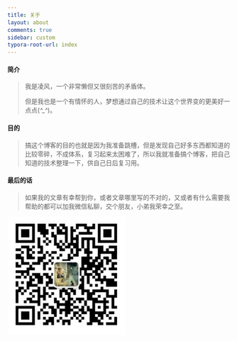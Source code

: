 ```yaml
---
title: 关于
layout: about
comments: true
sidebar: custom
typora-root-url: index
---
```




#### 简介

> 我是凌风，一个非常懒但又很刻苦的矛盾体。
>
> 但是我也是一个有情怀的人，梦想通过自己的技术让这个世界变的更美好一点点(*^_^*)。



#### 目的

> 搞这个博客的目的也就是因为我准备跳槽，但是发现自己好多东西都知道的比较零碎，不成体系，复习起来太困难了，所以我就准备搞个博客，把自己知道的技术整理一下，供自己日后复习用。



#### 最后的话

> 如果我的文章有幸帮到你，或者文章哪里写的不对的，又或者有什么需要我帮助的都可以加我微信私聊，交个朋友，小弟我荣幸之至。

![](my.JPG)

